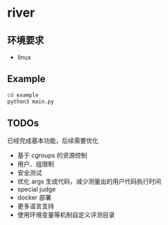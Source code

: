 # river

## 环境要求

- linux

## Example

```bash
cd example
python3 main.py
```

## TODOs

已经完成基本功能，后续需要优化

- 基于 cgroups 的资源控制
- 用户、组限制
- 安全测试
- 优化 args 生成代码，减少测量出的用户代码执行时间
- special judge
- docker 部署
- 更多语言支持
- 使用环境变量等机制自定义评测目录
